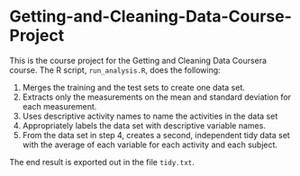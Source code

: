 # Getting-and-Cleaning-Data-Course-Project

This is the course project for the Getting and Cleaning Data Coursera course.
The R script, `run_analysis.R`, does the following:

1. Merges the training and the test sets to create one data set.
2. Extracts only the measurements on the mean and standard deviation for each measurement.
3. Uses descriptive activity names to name the activities in the data set
4. Appropriately labels the data set with descriptive variable names.
5. From the data set in step 4, creates a second, independent tidy data set with the average of each variable for each activity and each subject.


The end result is exported out in the file `tidy.txt`.

